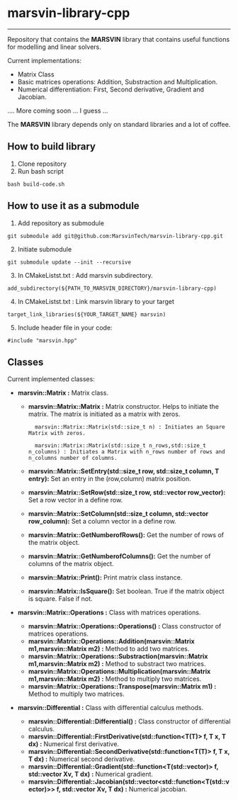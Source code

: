 # marsvin-library-cpp
------------------------------------------------------------------------------

Repository that contains the **MARSVIN** library that contains useful functions for modelling and linear solvers.

Current implementations:

* Matrix Class
* Basic matrices operations: Addition, Substraction and Multiplication.
* Numerical differentiation: First, Second derivative, Gradient and Jacobian.

.... More coming soon ... I guess ...

The **MARSVIN** library depends only on standard libraries and a lot of coffee.
## How to build library

1. Clone repository
2. Run bash script
```
bash build-code.sh
```

## How to use it as a submodule

1. Add repository as submodule

```
git submodule add git@github.com:MarsvinTech/marsvin-library-cpp.git
```

2. Initiate submodule
```
git submodule update --init --recursive
```

3. In CMakeListst.txt : Add marsvin subdirectory.
```
add_subdirectory(${PATH_TO_MARSVIN_DIRECTORY}/marsvin-library-cpp)
```

4. In CMakeListst.txt : Link marsvin library to your target
```
target_link_libraries(${YOUR_TARGET_NAME} marsvin)
```

5. Include header file in your code:
```
#include "marsvin.hpp"
```

## Classes

Current implemented classes:

- **marsvin::Matrix :** Matrix class.
    -  **marsvin::Matrix::Matrix :** Matrix constructor. Helps to initiate the matrix. The matrix is initiated as a matrix with zeros.

             marsvin::Matrix::Matrix(std::size_t n) : Initiates an Square Matrix with zeros. 

             marsvin::Matrix::Matrix(std::size_t n_rows,std::size_t n_columns) : Initiates a Matrix with n_rows number of rows and n_columns number of columns.

    -  **marsvin::Matrix::SetEntry(std::size_t row, std::size_t column, T entry):** Set an entry in the (row,column) matrix position.
    -  **marsvin::Matrix::SetRow(std::size_t row, std::vector<T> row_vector):** Set a row vector in a define row.
    -  **marsvin::Matrix::SetColumn(std::size_t column, std::vector<T> row_column):** Set a column vector in a define row.
    -  **marsvin::Matrix::GetNumberofRows():** Get the number of rows of the matrix object.
    -  **marsvin::Matrix::GetNumberofColumns():** Get the number of columns of the matrix object.
    -  **marsvin::Matrix::Print():** Print matrix class instance.
    -  **marsvin::Matrix::IsSquare():** Set boolean. True if the matrix object is square. False if not.

- **marsvin::Matrix::Operations :** Class with matrices operations.
    -  **marsvin::Matrix::Operations::Operations() :** Class constructor of matrices operations.
    -  **marsvin::Matrix::Operations::Addition(marsvin::Matrix m1,marsvin::Matrix m2) :** Method to add two matrices.
    -  **marsvin::Matrix::Operations::Substraction(marsvin::Matrix m1,marsvin::Matrix m2) :** Method to substract two matrices.
    -  **marsvin::Matrix::Operations::Multiplication(marsvin::Matrix m1,marsvin::Matrix m2) :** Method to multiply two matrices.
    -  **marsvin::Matrix::Operations::Transpose(marsvin::Matrix m1) :** Method to multiply two matrices.

- **marsvin::Differential :** Class with differential calculus methods.
    -  **marsvin::Differential::Differential() :** Class constructor of differential calculus.
    -  **marsvin::Differential::FirstDerivative(std::function<T(T)> f, T x, T dx) :** Numerical first derivative.
    -  **marsvin::Differential::SecondDerivative(std::function<T(T)> f, T x, T dx) :** Numerical second derivative.
    -  **marsvin::Differential::Gradient(std::function<T(std::vector<T>)> f, std::vector<T> Xv, T dx) :** Numerical gradient.
    -  **marsvin::Differential::Jacobian(std::vector<std::function<T(std::vector<T>)>> f, std::vector<T> Xv, T dx) :** Numerical jacobian.

